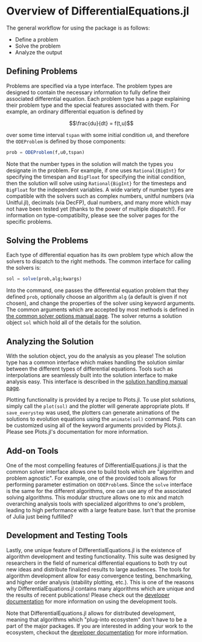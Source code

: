 # Overview of DifferentialEquations.jl

The general workflow for using the package is as follows:

* Define a problem
* Solve the problem
* Analyze the output

## Defining Problems

Problems are specified via a type interface. The problem types are designed to
contain the necessary information to fully define their associated differential
equation. Each problem type has a page explaining their problem type and the special
features associated with them. For example, an ordinary differential equation is defined by

```math
\frac{du}{dt} = f(t,u)
```

over some time interval `tspan` with some initial condition `u0`, and therefore
the `ODEProblem` is defined by those components:

```julia
prob = ODEProblem(f,u0,tspan)
```

Note that the number types in the solution will match the types you designate
in the problem. For example, if one uses `Rational{BigInt}` for specifying the
timespan and `BigFloat` for specifying the initial condition, then the solution
will solve using `Rational{BigInt}` for the timesteps and `BigFloat` for the
independent variables. A wide variety of number types are compatible with the
solvers such as complex numbers, unitful numbers (via Unitful.jl),
decimals (via DecFP), dual numbers, and many more which may not have been tested
yet (thanks to the power of multiple dispatch!). For information on type-compatibilty,
please see the solver pages for the specific problems.

## Solving the Problems

Each type of differential equation has its own problem type which allow the solvers
to dispatch to the right methods. The common interface for calling the solvers is:

```julia
sol = solve(prob,alg;kwargs)
```

Into the command, one passes the differential equation problem that they defined
`prob`, optionally choose an algorithm `alg` (a default is given if not
chosen), and change the properties of the solver using keyword arguments. The common
arguments which are accepted by most methods is defined in [the common solver options manual page](../basics/common_solver_opts.html).
The solver returns a solution object `sol` which hold all of the details for the solution.

## Analyzing the Solution

With the solution object, you do the analysis as you please! The solution type
has a common interface which makes handling the solution similar between the
different types of differential equations. Tools such as interpolations
are seamlessly built into the solution interface to make analysis easy. This
interface is described in the [solution handling manual page](../basics/solution.html).

Plotting functionality is provided by a recipe to Plots.jl. To
use plot solutions, simply call the `plot(sol)` and the plotter will generate
appropriate plots. If `save_everystep` was used, the plotters can
generate animations of the solutions to evolution equations using the `animate(sol)`
command. Plots can be customized using all of the keyword arguments
provided by Plots.jl. Please see Plots.jl's documentation for more information.

## Add-on Tools

One of the most compelling features of DifferentialEquations.jl is that the
common solver interface allows one to build tools which are "algorithm and
problem agnostic". For example, one of the provided tools allows for performing
parameter estimation on `ODEProblem`s. Since the `solve` interface is the
same for the different algorithms, one can use any of the associated solving algorithms.
This modular structure allows one to mix and match overarching analysis tools
with specialized algorithms to one's problem, leading to high performance
with a large feature base. Isn't that the promise of Julia just being
fulfilled?

## Development and Testing Tools

Lastly, one unique feature of DifferentialEquations.jl is the existence of algorithm
development and testing functionality. This suite was designed by researchers in
the field of numerical differential equations to both try out new ideas and distribute
finalized results to large audiences. The tools for algorithm development allow for
easy convergence testing, benchmarking, and higher order analysis (stability plotting,
etc.). This is one of the reasons why DifferentialEquations.jl contains many algorithms
which are unique and the results of recent publications! Please check out the
[developer documentation](https://juliadiffeq.github.io/DiffEqDevDocs.jl/latest/)
for more information on using the development tools.

Note that DifferentialEquations.jl allows for distributed development, meaning that
algorithms which "plug-into ecosystem" don't have to be a part of the major packages.
If you are interested in adding your work to the ecosystem, checkout the [developer documentation](https://juliadiffeq.github.io/DiffEqDevDocs.jl/latest/index.html)
for more information.
